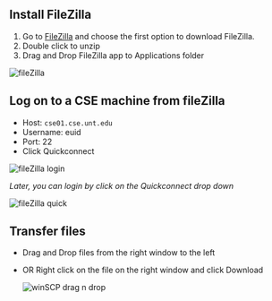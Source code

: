  ## Install FileZilla

1. Go to [FileZilla](https://filezilla-project.org/download.php?platform=osx) and choose the first option to download FileZilla.
2. Double click to unzip
3. Drag and Drop FileZilla app to Applications folder

  ![fileZilla](https://raw.githubusercontent.com/misc-sonchau/dev-tool-tutorials/main/images/fileZilla_install.png)

 ## Log on to a CSE machine from fileZilla
  - Host: `cse01.cse.unt.edu`
  - Username: euid
  - Port: 22
  - Click Quickconnect

  ![fileZilla login](https://raw.githubusercontent.com/misc-sonchau/dev-tool-tutorials/main/images/fileZilla_login.png)

  *Later, you can login by click on the Quickconnect drop down*

  ![fileZilla quick](https://raw.githubusercontent.com/misc-sonchau/dev-tool-tutorials/main/images/fileZilla_quick.png)

  ## Transfer files

  - Drag and Drop files from the right window to the left
  - OR Right click on the file on the right window and click Download

    ![winSCP drag n drop](https://raw.githubusercontent.com/misc-sonchau/dev-tool-tutorials/main/images/fileZilla_dragndrop.png)
